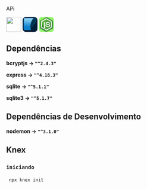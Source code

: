 APi 

<span>

<img src="https://cdn.jsdelivr.net/gh/devicons/devicon/icons/javascript/javascript-original.svg" width="40" height="40"  />

<img src="https://raw.githubusercontent.com/SLAriosi/svgTools/main/SQLite.png" width="40" height="40"  />
<img src="https://raw.githubusercontent.com/SLAriosi/svgTools/main/NodeJS.png" width="40" height="40"  />



</span>

## Dependências

**bcryptjs -> `"^2.4.3"`** 

**express -> `"^4.18.3"`** 

**sqlite  -> `"^5.1.1"`** 

**sqlite3 -> `"^5.1.7"`**

## Dependências de Desenvolvimento

**nodemon -> `"^3.1.0"`** 

##  Knex
### `iniciando` 
```javascript
 npx knex init
```







